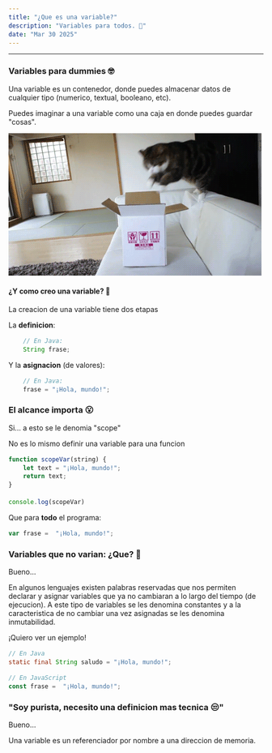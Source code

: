 ```yaml
---
title: "¿Que es una variable?"
description: "Variables para todos. 👀"
date: "Mar 30 2025"
---
```


---

### Variables para dummies 🤓

Una variable es un contenedor, donde puedes almacenar datos de cualquier tipo (numerico, textual, booleano, etc).

Puedes imaginar a una variable como una caja en donde puedes guardar "cosas".

![Gato entrando a una caja](./gato.gif)

#### ¿Y como creo una variable? 👀

La creacion de una variable tiene dos etapas

La **definicion**:
```java
    // En Java:
    String frase;
```
Y la **asignacion** (de valores):
```java
    // En Java:
    frase = "¡Hola, mundo!";
```


### El alcance importa 😮

Si... a esto se le denomia "scope"

No es lo mismo definir una variable para una funcion

```js
function scopeVar(string) {
    let text = "¡Hola, mundo!";
    return text;
}

console.log(scopeVar)
```

Que para **todo** el programa: 
```js
var frase =  "¡Hola, mundo!"; 
```
### Variables que no varian: ¿Que? 🤔
Bueno...

En algunos lenguajes existen palabras reservadas que nos permiten declarar y asignar variables que ya no cambiaran a lo largo del tiempo (de ejecucion). A este tipo de variables se les denomina constantes y a la caracteristica de no cambiar una vez asignadas se les denomina inmutabilidad.

¡Quiero ver un ejemplo!

```java
// En Java
static final String saludo = "¡Hola, mundo!";
```

```js
// En JavaScript
const frase =  "¡Hola, mundo!"; 
```

### "Soy purista, necesito una definicion mas tecnica 😒"

Bueno...

Una variable es un referenciador por nombre a una direccion de memoria.